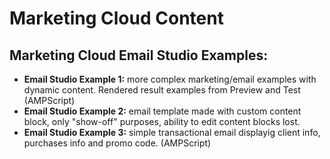 # Marketing Cloud Content

## Marketing Cloud Email Studio Examples:
- **Email Studio Example 1:** more complex marketing/email examples with dynamic content. Rendered result examples from Preview and Test (AMPScript)
- **Email Studio Example 2:** email template made with custom content block, only "show-off" purposes, ability to edit content blocks lost.
- **Email Studio Example 3:** simple transactional email displayig client info, purchases info and promo code. (AMPScript)
